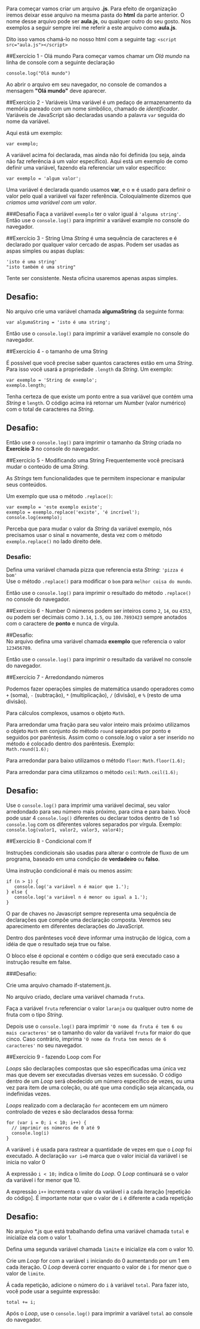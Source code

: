 Para começar vamos criar um arquivo __.js__. Para efeito de organização iremos deixar esse arquivo na mesma pasta do __html__ da parte anterior. O nome desse arquivo pode ser __aula.js__, ou qualquer outro do seu gosto. Nos exemplos a seguir sempre irei me referir a este arquivo como __aula.js__.

Dito isso vamos chamá-lo no nosso html com a seguinte tag:
`<script src="aula.js"></script>`

##Exercício 1 - Olá mundo
Para começar vamos chamar um _Olá mundo_ na linha de console com a seguinte declaração

`console.log("Olá mundo")`  

Ao abrir o arquivo em seu navegador, no console de comandos a mensagem __"Olá mundo"__ deve aparecer.

##Exercício 2 - Variáveis
Uma variável é um pedaço de armazenamento da memória pareado com um nome simbólico, chamado de _identificador_.  
Variáveis de JavaScript são declaradas usando a palavra `var` seguida do nome da variável.

Aqui está um exemplo:  

`var exemplo;`

A variável acima foi declarada, mas ainda não foi definida (ou seja, ainda não faz referência á um valor específico). Aqui está um exemplo de como definir uma variável, fazendo ela referenciar um valor específico:  

`var exemplo = 'algum valor';`

Uma variável é declarada quando usamos __var__, e o __=__ é usado para definir o valor pelo qual a variável vai fazer referência. Coloquialmente dizemos que _criamos uma variável com um valor_.

###Desafio
Faça a variável `exemplo` ter o valor igual á `'alguma string'`.  
Então use o `console.log()` para imprimir a variável example no console do navegador.

##Exercício 3 - String
Uma _String_ é uma sequência de caracteres e é declarado por qualquer valor cercado de aspas.
Podem ser usadas as aspas simples ou aspas duplas:  

`'isto é uma string'`  
`"isto também é uma string"`  

Tente ser consistente. Nesta oficina usaremos apenas aspas simples.  

## Desafio:
No arquivo crie uma variável chamada __algumaString__ da seguinte forma:  

`var algumaString = 'isto é uma string';`  

Então use o `console.log()` para imprimir a variável example no console do navegador.

##Exercício 4 - o tamanho de uma String
   
É possível que você precise saber quantos caracteres estão em uma _String_. Para isso você usará a propriedade `.length` da _String_. Um exemplo:  

`var exemplo = 'String de exemplo';`  
`exemplo.length;`  

Tenha certeza de que existe um ponto entre a sua variável que contém uma _String_ e `length`. O código acima irá retornar um _Number_ (valor numérico) com o total de caracteres na _String_.  

## Desafio:  
Então use o `console.log()` para imprimir o tamanho da _String_ criada no __Exercício 3__ no console do navegador.

##Exercício 5 - Modificando uma String
Frequentemente você precisará mudar o conteúdo de uma _String_.  

As _Strings_ tem funcionalidades que te permitem inspecionar e manipular seus conteúdos.  

Um exemplo que usa o método `.replace()`:  

`var exemplo = 'este exemplo existe';`  
`exemplo = exemplo.replace('existe', 'é incrível');`  
`console.log(exemplo);`  

Perceba que para mudar o valor da _String_ da variável exemplo, nós precisamos usar o sinal __=__ novamente, desta vez com o método `exemplo.replace()` no lado direito dele.  

### Desafio:  

Defina uma variável chamada pizza que referencia esta _String_: `'pizza é bom'`  
Use o método `.replace()` para modificar o `bom` para `melhor coisa do mundo`.  

Então use o `console.log()` para imprimir o resultado do método `.replace()` no console do navegador.

##Exercício 6 - Number
O números podem ser inteiros como `2`, `14`, ou `4353`, ou podem ser decimais como `3.14`, `1.5`, ou `100.7893423` sempre anotados com o caractere de __ponto__ e nunca de vírgula. 

##Desafio:  
No arquivo defina uma variável chamada __exemplo__ que referencia o valor `123456789`.  

Então use o `console.log()` para imprimir o resultado da variável no console do navegador.

##Exercício 7 - Arredondando números
   
Podemos fazer operações simples de matemática usando operadores como `+` (soma), `-` (subtração),  `*` (multiplicação), `/` (divisão), e `%` (resto de uma divisão).  
   
Para cálculos complexos, usamos o objeto `Math`.  

Para arredondar uma fração para seu valor inteiro mais próximo utilizamos o objeto `Math` em conjunto do método `round` separados por ponto e seguidos por parêntesis. Assim como o console.log o valor a ser inserido no método é colocado dentro dos parêntesis. Exemplo:  
`Math.round(1.6);`  
   
Para arredondar para baixo utilizamos o método `floor`:
`Math.floor(1.6);`  

Para arredondar para cima utilizamos o método `ceil`:
`Math.ceil(1.6);`  

## Desafio:  
Use o `console.log()` para imprimir uma variável decimal, seu valor arredondado para seu número mais próximo, para cima e para baixo. Você pode usar 4 `console.log()` diferentes ou declarar todos dentro de 1 só `console.log` com os diferentes valores separados por vírgula. Exemplo:
`console.log(valor1, valor2, valor3, valor4);`

##Exercício 8 - Condicional com If
   
Instruções condicionais são usadas para alterar o controle de fluxo de um programa, baseado em uma condição de __verdadeiro__ ou __falso__.  

Uma instrução condicional é mais ou menos assim:  

 ```
 if (n > 1) {
 	console.log('a variável n é maior que 1.');  
 } else { 
 	console.log('a variável n é menor ou igual a 1.');  
 }
 ```  

 O par de chaves no Javascript sempre representa uma sequência de declarações que compõe uma declaração composta. Veremos seu aparecimento em diferentes declarações do JavaScript.  

Dentro dos parênteses você deve informar uma instrução de lógica, com a idéia de que o resultado seja true ou false.  

O bloco else é opcional e contém o código que será executado caso a instrução resulte em false.  

###Desafio:  

Crie uma arquivo chamado if-statement.js.  

No arquivo criado, declare uma variável chamada `fruta`.  

Faça a variável `fruta` referenciar o valor `laranja` ou qualquer outro nome de fruta com o tipo _String_.  

Depois use o `console.log()` para imprimir `'O nome da fruta é tem 6 ou mais caracteres'` se o tamanho do valor da variável `fruta` for maior do que cinco. Caso contrário, imprima `'O nome da fruta tem menos de 6 caracteres'` no seu navegador.

##Exercício 9 - fazendo Loop com For

_Loops_ são declarações compostas que são especificadas uma única vez mas que devem ser executadas diversas vezes em sucessão. O código dentro de um _Loop_ será obedecido um número específico de vezes, ou uma vez para item de uma coleção, ou até que uma condição seja alcançada, ou indefinidas vezes.

_Loops_ realizado com a declaração `for` acontecem em um número controlado de vezes e são declarados dessa forma:  

```
for (var i = 0; i < 10; i++) {  
  // imprimir os números de 0 até 9  
  console.log(i)  
}
```
   
A variável `i` é usada para rastrear a quantidade de vezes em que o _Loop_ foi executado. A declaração `var i=0` marca que o valor inicial da variável i se inicia no valor 0

A expressão `i < 10;` indica o limite do _Loop_. O _Loop_ continuará se o valor da variável i for menor que 10.  

A expressão `i++` incrementa o valor da variável i a cada iteração [repetição do código]. É importante notar que o valor de `i` é diferente a cada repetição

## Desafio:  
No arquivo *.js que está trabalhando defina uma variável chamada `total` e inicialize ela com o valor 1.  

Defina uma segunda variável chamada `limite` e inicialize ela com o valor 10.  

Crie um _Loop_ for com a variável `i` iniciando do 0 aumentando por um 1 em cada iteração. O _Loop_ deverá correr enquanto o valor de `i` for menor que o valor de `limite`.  

Á cada repetição, adicione o número do `i` à variável `total`. Para fazer isto, você pode usar a seguinte expressão:  
```
total += i;  
```

Após o _Loop_, use o `console.log()` para imprimir a variável `total` ao console do navegador.
